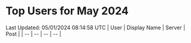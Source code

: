 # Top Users for May 2024
Last Updated: 05/01/2024 08:14:58 UTC
| User | Display Name | Server | Post |
| -- | -- | -- | -- |
